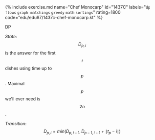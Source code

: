 {% include exercise.md name="Chef Monocarp" id="1437C" labels="`dp` `flows` `graph matchings` `greedy` `math` `sortings`" rating=1800 code="edu/edu97/1437c-chef-monocarp.kt" %}

DP

*State*: $$D_{p,i}$$ is the answer for the first $$i$$ dishes using time up to $$p$$.  Maximal $$p$$ we'll ever need is $$2n$$.

*Transition*:  $$D_{p, i} = min(D_{p, i-1}, D_{p-1,i-1} + \mid t_p - i \mid)$$
